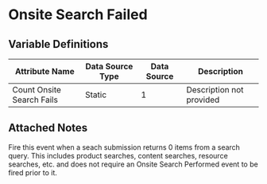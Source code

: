 # Onsite Search Failed

### 

## Variable Definitions

| Attribute Name|Data Source Type|Data Source|Description|
| --- | --- | --- | --- |
|Count Onsite Search Fails|Static|1|Description not provided|

## Attached Notes

<p>Fire this event when a seach submission returns 0 items from a search query. This includes product searches, content searches, resource searches, etc. and does not require an Onsite Search Performed event to be fired prior to it.</p>